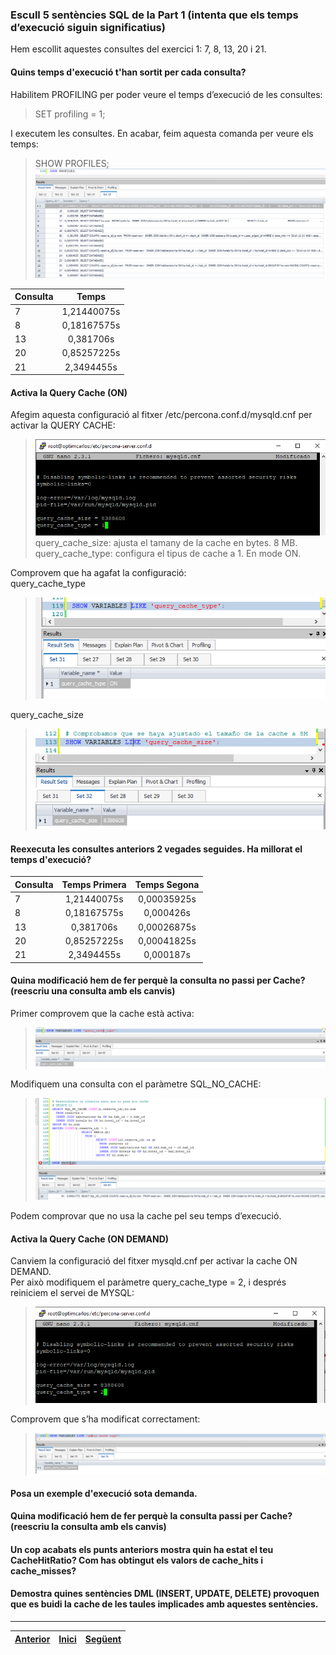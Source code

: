 ### Escull 5 sentències SQL de la Part 1 (intenta que els temps d’execució siguin significatius)   
Hem escollit aquestes consultes del exercici 1: 7, 8, 13, 20 i 21.  
  
#### Quins temps d'execució t'han sortit per cada consulta?  
Habilitem PROFILING per poder veure el temps d’execució de les consultes:  
> SET profiling = 1; 
  
I executem les consultes. En acabar, feim aquesta comanda per veure els temps:  
> SHOW PROFILES;  
>  ![1](https://raw.githubusercontent.com/Josep88/MP02UF3-A1/master/img/exercici2/1.png)  
  
| Consulta      | Temps         |
| ------------- |:-------------:|
| 7             | 1,21440075s   |
| 8             | 0,18167575s   |
| 13            | 0,381706s     |
| 20            | 0,85257225s   |
| 21            | 2,3494455s    |
  
#### Activa la Query Cache (ON)  
Afegim aquesta configuració al fitxer /etc/percona.conf.d/mysqld.cnf per activar la QUERY CACHE:  
>  ![1](https://raw.githubusercontent.com/Josep88/MP02UF3-A1/master/img/exercici2/2.png)  
query_cache_size: ajusta el tamany de la cache en bytes. 8 MB.  
query_cache_type: configura el tipus de cache a 1. En mode ON.  
  
Comprovem que ha agafat la configuració:  
query_cache_type  
>  ![1](https://raw.githubusercontent.com/Josep88/MP02UF3-A1/master/img/exercici2/3.png)  
  
query_cache_size  
>  ![1](https://raw.githubusercontent.com/Josep88/MP02UF3-A1/master/img/exercici2/4.png)  
  
#### Reexecuta les consultes anteriors 2 vegades seguides. Ha millorat el temps d'execució?  
| Consulta      | Temps Primera | Temps Segona |
| ------------- |:-------------:|:------------:|
| 7             | 1,21440075s   | 0,00035925s  |
| 8             | 0,18167575s   | 0,000426s    |
| 13            | 0,381706s     | 0,00026875s  |
| 20            | 0,85257225s   | 0,00041825s  |
| 21            | 2,3494455s    | 0,000187s    |
  
#### Quina modificació hem de fer perquè la consulta no passi per Cache? (reescriu una consulta amb els canvis)  
Primer comprovem que la cache està activa:  
>  ![1](https://raw.githubusercontent.com/Josep88/MP02UF3-A1/master/img/exercici2/5.png)  
  
Modifiquem una consulta con el paràmetre SQL_NO_CACHE:  
>  ![1](https://raw.githubusercontent.com/Josep88/MP02UF3-A1/master/img/exercici2/6.png)  
  
Podem comprovar que no usa la cache pel seu temps d’execució.  
  
#### Activa la Query Cache (ON DEMAND)  
Canviem  la configuració del fitxer mysqld.cnf per activar la cache ON DEMAND.  
Per això modifiquem el paràmetre query_cache_type = 2, i després reiniciem el servei de MYSQL:  
>  ![1](https://raw.githubusercontent.com/Josep88/MP02UF3-A1/master/img/exercici2/7.png)  
  
Comprovem que s’ha modificat correctament:  
>  ![1](https://raw.githubusercontent.com/Josep88/MP02UF3-A1/master/img/exercici2/8.png)  
  
#### Posa un exemple d'execució sota demanda.   

  
#### Quina modificació hem de fer perquè la consulta passi per Cache?(reescriu la consulta amb els canvis)  
#### Un cop acabats els punts anteriors mostra quin ha estat el teu CacheHitRatio? Com has obtingut els valors de cache_hits i cache_misses?  
#### Demostra quines sentències DML (INSERT, UPDATE, DELETE) provoquen que es buidi la cache de les taules implicades amb aquestes sentències.  
  
***
|[Anterior](https://github.com/Josep88/MP02UF3-A1/blob/master/Exercicis/exercici1.md)|[Inici](https://github.com/Josep88/MP02UF3-A1)|[Següent](https://github.com/Josep88/MP02UF3-A1/blob/master/Exercicis/exercici3.md)|
|:-:|:-:|:-:|

